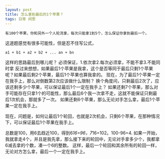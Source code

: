 ```yaml
---
layout: post
title: 怎么拿到最后的1个苹果？
tags: 日常 闲思
---
```

```
有100个苹果，你和另外一个人轮流拿，每次只能拿1到5个，怎么保证你拿到最后一个。
```
这道题感觉有很多可能性，但是忍不住写公式，
```
a1 + b1 + a2 + b2 + ... an + bn
```
这样的思路最后到哪儿呢？
必须保证，1.依次拿2.每次必须拿，不能不拿3.不能同时拿
反过来想想，如果最后1个苹果是我拿，这个是否等同于最后只剩1个苹果呢？如果最后剩2个苹果，最后1个苹果也算我拿的。
现在，为了最后1个苹果一定在我手上，那么对倒数第2次应该做什么限制？
换个角度问，只剩最后2次了，应该还剩多少个苹果，可以保证最后1个一定在我手上？
如果还剩7个苹果，那么对手可能存在只拿1个的可能性，那么最后6个我一次拿不走，这就不能保证只剩最后1次机会，那就多了一次。
如果还剩6个苹果，那么无论对手怎么拿，最后1个苹果一定在我手上。

现在，问题是，如何让最后1个轮回，也就是2次机会，只剩6个苹果，在那种情况下，可以保证最后1个苹果在我手上。

总数是100，用6去趋近100，得到6*16=96，7*16=102。100-96=4.
如果一开始，我就拿走4个，并且是我先拿，那么接下来的轮回中，无论对手拿多少个，我都拿6减去拿的个数，凑一个6的整数。
这样，最后一个轮回和其余所有的轮回一样，无论对方怎么拿，最后一个一定在我手上。


